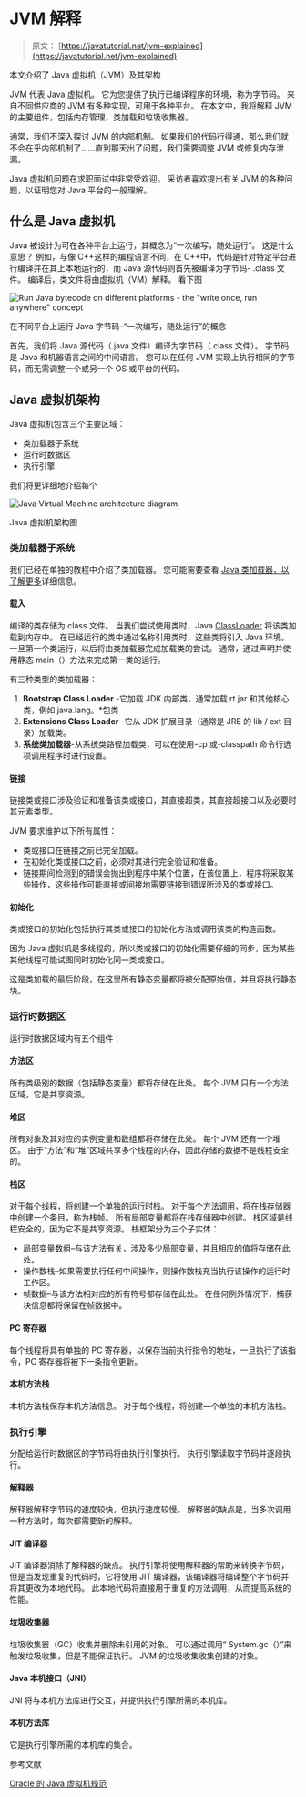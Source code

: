 # JVM 解释

> 原文： [https://javatutorial.net/jvm-explained](https://javatutorial.net/jvm-explained)

本文介绍了 Java 虚拟机（JVM）及其架构

JVM 代表 Java 虚拟机。 它为您提供了执行已编译程序的环境，称为字节码。 来自不同供应商的 JVM 有多种实现，可用于各种平台。 在本文中，我将解释 JVM 的主要组件，包括内存管理，类加载和垃圾收集器。

通常，我们不深入探讨 JVM 的内部机制。 如果我们的代码行得通，那么我们就不会在乎内部机制了……直到那天出了问题，我们需要调整 JVM 或修复内存泄漏。

Java 虚拟机问题在求职面试中非常受欢迎。 采访者喜欢提出有关 JVM 的各种问题，以证明您对 Java 平台的一般理解。

## 什么是 Java 虚拟机

Java 被设计为可在各种平台上运行，其概念为“一次编写，随处运行”。 这是什么意思？ 例如，与像 C++这样的编程语言不同，在 C++中，代码是针对特定平台进行编译并在其上本地运行的，而 Java 源代码则首先被编译为字节码- .class 文件。 编译后，类文件将由虚拟机（VM）解释。 看下图

![Run Java bytecode on different platforms - the "write once, run anywhere" concept](img/d6063e9fd37d275ba1f59efb6ad449ae.jpg)

在不同平台上运行 Java 字节码–“一次编写，随处运行”的概念

首先，我们将 Java 源代码（.java 文件）编译为字节码（.class 文件）。 字节码是 Java 和机器语言之间的中间语言。 您可以在任何 JVM 实现上执行相同的字节码，而无需调整一个或另一个 OS 或平台的代码。

## Java 虚拟机架构

Java 虚拟机包含三个主要区域：

*   类加载器子系统
*   运行时数据区
*   执行引擎

我们将更详细地介绍每个

![Java Virtual Machine architecture diagram ](img/643d161e368633a00cb203df6c1faf1c.jpg)

Java 虚拟机架构图

### 类加载器子系统

我们已经在单独的教程中介绍了类加载器。 您可能需要查看 [Java 类加载器，以了解更多](https://javatutorial.net/java-class-loaders-explained)详细信息。

#### 载入

编译的类存储为.class 文件。 当我们尝试使用类时，Java [ClassLoader](https://javatutorial.net/java-class-loaders-explained) 将该类加载到内存中。 在已经运行的类中通过名称引用类时，这些类将引入 Java 环境。 一旦第一个类运行，以后将由类加载器完成加载类的尝试。 通常，通过声明并使用静态 main（）方法来完成第一类的运行。

有三种类型的类加载器：

1.  **Bootstrap Class Loader** -它加载 JDK 内部类，通常加载 rt.jar 和其他核心类，例如 java.lang。*包类
2.  **Extensions Class Loader** -它从 JDK 扩展目录（通常是 JRE 的 lib / ext 目录）加载类。
3.  **系统类加载器**-从系统类路径加载类，可以在使用-cp 或-classpath 命令行选项调用程序时进行设置。

#### 链接

链接类或接口涉及验证和准备该类或接口，其直接超类，其直接超接口以及必要时其元素类型。

JVM 要求维护以下所有属性：

*   类或接口在链接之前已完全加载。
*   在初始化类或接口之前，必须对其进行完全验证和准备。
*   链接期间检测到的错误会抛出到程序中某个位置，在该位置上，程序将采取某些操作，这些操作可能直接或间接地需要链接到错误所涉及的类或接口。

#### 初始化

类或接口的初始化包括执行其类或接口的初始化方法或调用该类的构造函数。

因为 Java 虚拟机是多线程的，所以类或接口的初始化需要仔细的同步，因为某些其他线程可能试图同时初始化同一类或接口。

这是类加载的最后阶段，在这里所有静态变量都将被分配原始值，并且将执行静态块。

### 运行时数据区

运行时数据区域内有五个组件：

#### 方法区

所有类级别的数据（包括静态变量）都将存储在此处。 每个 JVM 只有一个方法区域，它是共享资源。

#### 堆区

所有对象及其对应的实例变量和数组都将存储在此处。 每个 JVM 还有一个堆区。 由于“方法”和“堆”区域共享多个线程的内存，因此存储的数据不是线程安全的。

#### 栈区

对于每个线程，将创建一个单独的运行时栈。 对于每个方法调用，将在栈存储器中创建一个条目，称为栈帧。 所有局部变量都将在栈存储器中创建。 栈区域是线程安全的，因为它不是共享资源。 栈框架分为三个子实体：

*   局部变量数组–与该方法有关，涉及多少局部变量，并且相应的值将存储在此处。
*   操作数栈–如果需要执行任何中间操作，则操作数栈充当执行该操作的运行时工作区。
*   帧数据–与该方法相对应的所有符号都存储在此处。 在任何例外情况下，捕获块信息都将保留在帧数据中。

#### PC 寄存器

每个线程将具有单独的 PC 寄存器，以保存当前执行指令的地址，一旦执行了该指令，PC 寄存器将被下一条指令更新。

#### 本机方法栈

本机方法栈保存本机方法信息。 对于每个线程，将创建一个单独的本机方法栈。

### 执行引擎

分配给运行时数据区的字节码将由执行引擎执行。 执行引擎读取字节码并逐段执行。

#### 解释器

解释器解释字节码的速度较快，但执行速度较慢。 解释器的缺点是，当多次调用一种方法时，每次都需要新的解释。

#### JIT 编译器

JIT 编译器消除了解释器的缺点。 执行引擎将使用解释器的帮助来转换字节码，但是当发现重复的代码时，它将使用 JIT 编译器，该编译器将编译整个字节码并将其更改为本地代码。 此本地代码将直接用于重复的方法调用，从而提高系统的性能。

#### 垃圾收集器

垃圾收集器（GC）收集并删除未引用的对象。 可以通过调用“ System.gc（）”来触发垃圾收集，但是不能保证执行。 JVM 的垃圾收集收集创建的对象。

#### Java 本机接口（JNI）

JNI 将与本机方法库进行交互，并提供执行引擎所需的本机库。

#### 本机方法库

它是执行引擎所需的本机库的集合。

参考文献

[Oracle 的 Java 虚拟机规范](https://docs.oracle.com/javase/specs/jvms/se8/html/index.html)